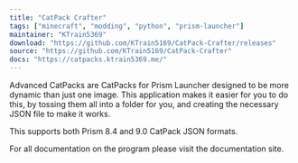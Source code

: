 ```yaml
---
title: "CatPack Crafter"
tags: ["minecraft", "modding", "python", "prism-launcher"]
maintainer: "KTrain5369"
download: "https://github.com/KTrain5169/CatPack-Crafter/releases"
source: "https://github.com/KTrain5169/CatPack-Crafter"
docs: "https://catpacks.ktrain5369.me/"
---
```


Advanced CatPacks are CatPacks for Prism Launcher designed to be more dynamic than just one image. This application makes it easier for you to do this, by tossing them all into a folder for you, and creating the necessary JSON file to make it works.

This supports both Prism 8.4 and 9.0 CatPack JSON formats.

For all documentation on the program please visit the documentation site.
